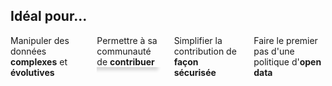 <h2
  class="has-text-centered mt-6 mb-6 pt-6">
  Idéal pour...
</h2>

<!-- <p class="is-size-3">
  <ul>
    <li>Manipuler des données complexes et évolutives</li>
    <li>Permettre à sa communauté de contribuer</li>
    <li>Simplifier la contribution de façon sécurisée</li>
    <li>Commencer une politique d'open data</li>
  </ul>
</p> -->

<div class="columns is-multiline mb-6 pb-6 is-size-4">
  <div class="column">
    <article
      class="notification"
      style="box-shadow: -5px 5px 5px #D7D7D7 ;">
      Manipuler des données <b>complexes</b> et <b>évolutives</b>
    </article>
  </div>
  <div class="column">
    <article
      class="notification"
      style="box-shadow: -5px 5px 5px #D7D7D7 ;">
      Permettre à sa communauté de <b>contribuer</b>
    </article>
  </div>
  <div class="column">
    <article
      class="notification"
      style="box-shadow: -5px 5px 5px #D7D7D7 ;">
      Simplifier la contribution de 
      <b>façon sécurisée</b>
    </article>
  </div>
  <div class="column">
    <article
      class="notification"
      style="box-shadow: -5px 5px 5px #D7D7D7 ;">
      Faire le premier pas d'une politique d'<b>open data</b>
    </article>
  </div>
</div>
